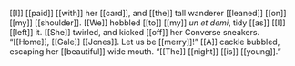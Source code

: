 [[I]] [[paid]] [[with]] her [[card]], and [[the]] tall wanderer [[leaned]] [[on]] [[my]] [[shoulder]]. [[We]] hobbled [[to]] [[my]] _un et demi_, tidy [[as]] [[I]] [[left]] it. [[She]] twirled, and kicked [[off]] her Converse sneakers. “[[Home]], [[Gale]] [[Jones]]. Let us be [[merry]]!” [[A]] cackle bubbled, escaping her [[beautiful]] wide mouth. “[[The]] [[night]] [[is]] [[young]].”